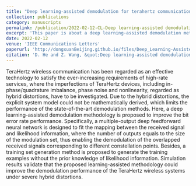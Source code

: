 ```yaml
---
title: "Deep learning-assisted demodulation for terahertz communications under hybrid distortions"
collection: publications
category: manuscripts
permalink: /publication/2022-02-12-CL-Deep learning-assisted demodulation for terahertz communications under hybrid distortions-number-6
excerpt: 'This paper is about a deep learning-assisted demodulation methodology to improve the bit error rate performance.'
date: 2022-02-12
venue: 'IEEE Communications Letters'
paperurl: 'http://dongxuanBeijing.github.io/files/Deep_Learning-Assisted_Demodulation_for_TeraHertz_Communications_Under_Hybrid_Distortions.pdf'
citation: 'D. He and Z. Wang, &quot;Deep learning-assisted demodulation for terahertz communications under hybrid distortions,&quot; <i>IEEE Commun. Lett.</i>, vol. 26, no. 2, pp. 325–329, Feb. 2022.'
---
```


TeraHertz wireless communication has been regarded as an effective technology to satisfy the ever-increasing requirements of high-rate services, where the imperfections of TeraHertz devices, including in-phase/quadrature imbalance, phase noise and nonlinearity, regarded as hybrid distortions, have to be investigated. Due to the hybrid distortions, the explicit system model could not be mathematically derived, which limits the performance of the state-of-the-art demodulation methods. Here, a deep learning-assisted demodulation methodology is proposed to improve the bit error rate performance. Specifically, a multiple-output deep feedforward neural network is designed to fit the mapping between the received signal and likelihood information, where the number of outputs equals to the size of the modulation set, thus enabling the demodulation of the overlapped received signals corresponding to different constellation points. Besides, a training set generation method is proposed to generate the training examples without the prior knowledge of likelihood information. Simulation results validate that the proposed learning-assisted methodology could improve the demodulation performance of the TeraHertz wireless systems under severe hybrid distortions.
